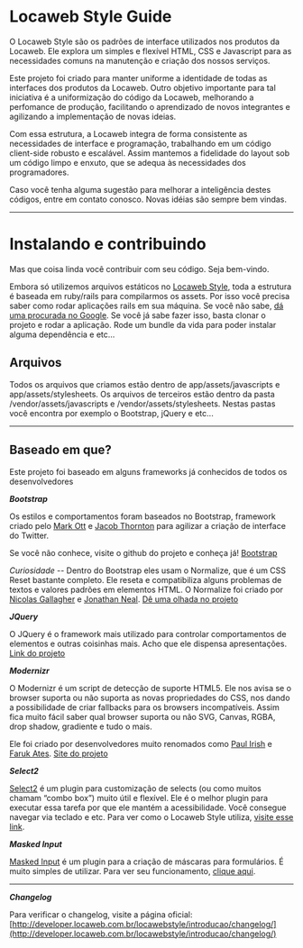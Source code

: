 Locaweb Style Guide
=================

O Locaweb Style são os padrões de interface utilizados nos produtos da Locaweb. Ele explora um simples e flexível HTML, CSS e Javascript para as necessidades comuns na manutenção e criação dos nossos serviços.

Este projeto foi criado para manter uniforme a identidade de todas as interfaces dos produtos da Locaweb. Outro objetivo importante para tal iniciativa é a uniformização do código da Locaweb, melhorando a perfomance de produção, facilitando o aprendizado de novos integrantes e agilizando a implementação de novas ideias.

Com essa estrutura, a Locaweb integra de forma consistente as necessidades de interface e programação, trabalhando em um código client-side robusto e escalável. Assim mantemos a fidelidade do layout sob um código limpo e enxuto, que se adequa às necessidades dos programadores.

Caso você tenha alguma sugestão para melhorar a inteligência destes códigos, entre em contato conosco. Novas idéias são sempre bem vindas.
________

Instalando e contribuindo
=================
Mas que coisa linda você contribuir com seu código. Seja bem-vindo. 

Embora só utilizemos arquivos estáticos no [Locaweb Style](http://developer.locaweb.com.br/locawebstyle/), toda a estrutura é baseada em ruby/rails para compilarmos os assets. Por isso você precisa saber como rodar aplicações rails em sua máquina. Se você não sabe, [dá uma procurada no Google](http://lmgtfy.com/?q=como+rodar+rails). Se você já sabe fazer isso, basta clonar o projeto e rodar a aplicação. Rode um bundle da vida para poder instalar alguma dependência e etc…

Arquivos
---
Todos os arquivos que criamos estão dentro de app/assets/javascripts e app/assets/stylesheets.
Os arquivos de terceiros estão dentro da pasta /vendor/assets/javascripts e /vendor/assets/stylesheets. Nestas pastas você encontra por exemplo o Bootstrap, jQuery e etc...

----


Baseado em que?
-----------
Este projeto foi baseado em alguns frameworks já conhecidos de todos os desenvolvedores

***Bootstrap***

Os estilos e comportamentos foram baseados no Bootstrap, framework criado pelo [Mark Ott](http://twitter.com/mdo/) e [Jacob Thornton](http://twitter.com/fat) para agilizar a criação de interface do Twitter.

Se você não conhece, visite o github do projeto e conheça já!
[Bootstrap](twitter.github.com/bootstrap/)

*Curiosidade* -- 
Dentro do Bootstrap eles usam o Normalize, que é um CSS Reset bastante completo. Ele reseta e compatibiliza alguns problemas de textos e valores padrões em elementos HTML. O Normalize foi criado por [Nicolas Gallagher](@necolas) e [Jonathan Neal](@jon_neal).
[Dê uma olhada no projeto](http://necolas.github.com/normalize.css/)

***JQuery***

O JQuery é o framework mais utilizado para controlar comportamentos de elementos e outras coisinhas mais. Acho que ele dispensa apresentações. [Link do projeto](http://jquery.com)


***Modernizr***

O Modernizr é um script de detecção de suporte HTML5. Ele nos avisa se o browser suporta ou não suporta as novas propriedades do CSS, nos dando a possibilidade de criar fallbacks para os browsers incompatíveis. Assim fica muito fácil saber qual browser suporta ou não SVG, Canvas, RGBA, drop shadow, gradiente e tudo o mais.

Ele foi criado por desenvolvedores muito renomados como [Paul Irish](http://paulirish.com/) e [Faruk Ates](http://farukat.es/). [Site do projeto](http://www.modernizr.com/)

***Select2***

[Select2](http://ivaynberg.github.com/select2/) é um plugin para customização de selects (ou como muitos chamam “combo box”) muito útil e flexível. Ele é o melhor plugin para executar essa tarefa por que ele mantém a acessibilidade. Você consegue navegar via teclado e etc. Para ver como o Locaweb Style utiliza, [visite esse link](http://developer.locaweb.com.br/locawebstyle/formularios/entendendo-os-selects/).

***Masked Input***

[Masked Input](http://digitalbush.com/projects/masked-input-plugin/) é um plugin para a criação de máscaras para formulários. É muito simples de utilizar. Para ver seu funcionamento, [clique aqui](http://developer.locaweb.com.br/locawebstyle/formularios/mascaras-formularios/).

-----

***Changelog***

Para verificar o changelog, visite a página oficial: [http://developer.locaweb.com.br/locawebstyle/introducao/changelog/](http://developer.locaweb.com.br/locawebstyle/introducao/changelog/)
